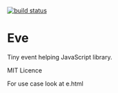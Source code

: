[![build status](https://secure.travis-ci.org/DmitryBaranovskiy/eve.png)](http://travis-ci.org/DmitryBaranovskiy/eve)
# Eve

Tiny event helping JavaScript library.

MIT Licence

For use case look at e.html
